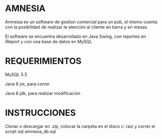 # AMNESIA

Amnesia es un software de gestion comercial para un pub, el mismo cuenta con la posibilidad de realizar la atención al cliente en barra y en mesas.

El software se encuentra desarrollado en Java Swing, con reportes en iReport y con una base de datos en MySQL

# REQUERIMIENTOS

MySQL 5.5

Java 6 jre, para correr

Java 6 jdk, para realizar modificación

# INSTRUCCIONES

Clonar o descargar en .zip, colocar la carpeta en el disco c: raiz y correr el script sql amnesia_db.sql
